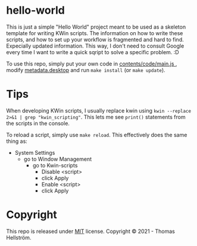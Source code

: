 hello-world
===========

This is just a simple "Hello World" project meant to be used as a skeleton template for writing KWin scripts. The information on how to write these scripts, and how to set up your workflow is fragmented and hard to find. Expecially updated information. This way, I don't need to consult Google every time I want to write a quick sqript to solve a specific problem. :D

To use this repo, simply put your own code in [contents/code/main.js ](contents/code/main.js), modify [metadata.desktop](metadata.desktop) and run `make install` (or `make update`).

Tips
====
When developing KWin scripts, I usually replace kwin using `kwin --replace 2>&1 | grep "kwin_scripting"`. This lets me see `print()` statements from the scripts in the console.

To reload a script, simply use `make reload`. This effectively does the same thing as:
- System Settings 
  - go to Window Management 
    - go to Kwin-scripts 
      - Disable \<script> 
      - click Apply
      - Enable \<script> 
      - click Apply
  
  
Copyright
=========
This repo is released under [MIT](LICENSE.md) license. Copyright &copy; 2021 - Thomas Hellström.

